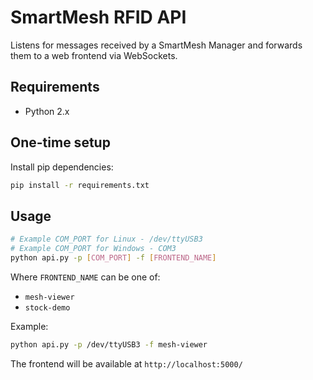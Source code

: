 # SmartMesh RFID API

Listens for messages received by a SmartMesh Manager and forwards them to a web frontend via WebSockets.

## Requirements

* Python 2.x

## One-time setup

Install pip dependencies:

```bash
pip install -r requirements.txt
```

## Usage

```bash
# Example COM_PORT for Linux - /dev/ttyUSB3
# Example COM_PORT for Windows - COM3
python api.py -p [COM_PORT] -f [FRONTEND_NAME]
```

Where ```FRONTEND_NAME``` can be one of:

*  ```mesh-viewer```
*  ```stock-demo```

Example: 

```bash
python api.py -p /dev/ttyUSB3 -f mesh-viewer
```

The frontend will be available at ```http://localhost:5000/```
